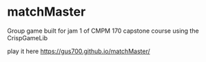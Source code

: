 # matchMaster
Group game built for jam 1 of CMPM 170 capstone course using the CrispGameLib

play it here https://gus700.github.io/matchMaster/
